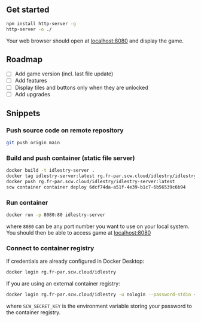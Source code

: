  
## Get started

```bash
npm install http-server -g
http-server -o ./
```

Your web browser should open at [localhost:8080](http://localhost:8080) and display the game.

## Roadmap

- [ ] Add game version (incl. last file update)
- [ ] Add features
- [ ] Display tiles and buttons only when they are unlocked
- [ ] Add upgrades

## Snippets

### Push source code on remote repository

```bash
git push origin main
```

### Build and push container (static file server)

```bash
docker build -t idlestry-server .
docker tag idlestry-server:latest rg.fr-par.scw.cloud/idlestry/idlestry-server:latest
docker push rg.fr-par.scw.cloud/idlestry/idlestry-server:latest
scw container container deploy 6dcf74da-a51f-4e39-b1c7-6b56539c6b94
```

### Run container

```bash
docker run -p 8080:80 idlestry-server
```

where `8080` can be any port number you want to use on your local system. You should then be able to access game at [localhost:8080](http://localhost:8080)

### Connect to container registry

If credentials are already configured in Docker Desktop:
```bash
docker login rg.fr-par.scw.cloud/idlestry
```

If you are using an external container registry:
```bash
docker login rg.fr-par.scw.cloud/idlestry -u nologin --password-stdin <<< "$SCW_SECRET_KEY"
```
where `SCW_SECRET_KEY` is the environment variable storing your password to the container registry.